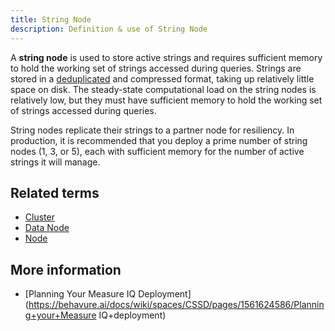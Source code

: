 ```yaml
---
title: String Node 
description: Definition & use of String Node 
---
```

A **string node** is used to store active strings and requires sufficient memory to hold the working set of strings accessed during queries. Strings are stored in a [deduplicated](../deduplication-dedupe) and compressed format, taking up relatively little space on disk. The steady-state computational load on the string nodes is relatively low, but they must have sufficient memory to hold the working set of strings accessed during queries.

String nodes replicate their strings to a partner node for resiliency. In production, it is recommended that you deploy a prime number of string nodes (1, 3, or 5), each with sufficient memory for the number of active strings it will manage.

## Related terms

- [Cluster](../cluster)
- [Data Node](../data-node)
- [Node](../node)

## More information

- [Planning Your Measure IQ Deployment](https://behavure.ai/docs/wiki/spaces/CSSD/pages/1561624586/Planning+your+Measure IQ+deployment)